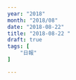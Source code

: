 ```yaml
---
year: "2018"
month: "2018/08"
date: "2018-08-22"
title: "2018-08-22 "
draft: true
tags: [
    "日報"
]

---
```


